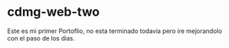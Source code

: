# cdmg-web-two

Este es mi primer Portoflio, no esta terminado todavia pero ire mejorandolo con el paso de los dias.

